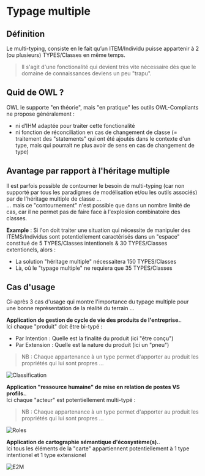 Typage multiple
==

Définition
-
Le multi-typing, consiste en le fait qu’un ITEM/Individu puisse appartenir à 2 (ou plusieurs) TYPES/Classes en même temps.     
> Il s'agit d'une fonctionalité qui devient très vite nécessaire dès que le domaine de connaissances deviens un peu "trapu".

Quid de OWL ?
-
OWL le supporte "en théorie", mais "en pratique" les outils OWL-Compliants ne propose généralement : 
   - ni d’IHM adaptée pour traiter cette fonctionalité
   - ni fonction de réconciliation en cas de changement de classe (= traitement des "statements" qui ont été ajoutés dans le contexte d'un type, mais qui pourrait ne plus avoir de sens en cas de changement de type)

Avantage par rapport à l'héritage multiple
-
Il est parfois possible de contourner le besoin de multi-typing (car non supporté par tous les paradigmes de modélisation et/ou les outils associés) par de l'héritage multiple de classe ...    
... mais ce "contournement" n'est possible que dans un nombre limité de cas, car il ne permet pas de faire face à l'explosion combinatoire des classes.

__Example__ :
Si l'on doit traiter une situation qui nécessite de manipuler des ITEMS/Individus sont potentiellement caractérisés dans un "espace" constitué de 5 TYPES/Classes intentionels & 30 TYPES/Classes extentionels, alors :
* La solution "héritage multiple" nécessaitera 150 TYPES/Classes
* Là, oû le "typage multiple" ne requiera que 35 TYPES/Classes

Cas d'usage
-

Ci-après 3 cas d'usage qui montre l'importance du typage multiple pour une bonne représentation de la réalité du terrain ...  

__Application de gestion de cycle de vie des produits de l'entreprise.__.      
Ici chaque "produit" doit être bi-typé :
* Par Intention : Quelle est la finalité du produit (ici "être conçu")
* Par Extension : Quelle est la nature du produit (ici un "pneu")
> NB : Chaque appartenance à un type permet d'apporter au produit les propriétés qui lui sont propres ...

![Classification](https://github.com/iPlumb3r/KeQuarks/blob/master/images/Multi-Typing_Classification.png)


__Application "ressource humaine" de mise en relation de postes VS profils.__.  
Ici chaque "acteur" est potentiellement multi-typé :
> NB : Chaque appartenance à un type permet d'apporter au produit les propriétés qui lui sont propres ...

![Roles](https://github.com/iPlumb3r/KeQuarks/blob/master/images/Multi-Typing_Roles.png)

__Application de cartographie sémantique d'écosystème(s).__.  
Ici tous les éléments de la "carte" appartiennent potentiellement à 1 type intentionel et 1 type extensionel

![E2M](https://github.com/iPlumb3r/KeQuarks/blob/master/images/Muti-Typing_EcosystemMapping.png)

